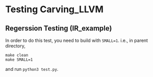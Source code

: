# Testing Carving_LLVM

## Regerssion Testing (IR_example)

In order to do this test, you need to build with `SMALL=1`. i.e., in parent directory,

```
make clean
make SMALL=1
```

and run `python3 test.py`.